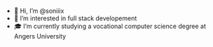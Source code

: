 - 👋 Hi, I’m @soniiix
- 👀 I’m interested in full stack developement
- 🎓 I’m currently studying a vocational computer science degree at Angers University
